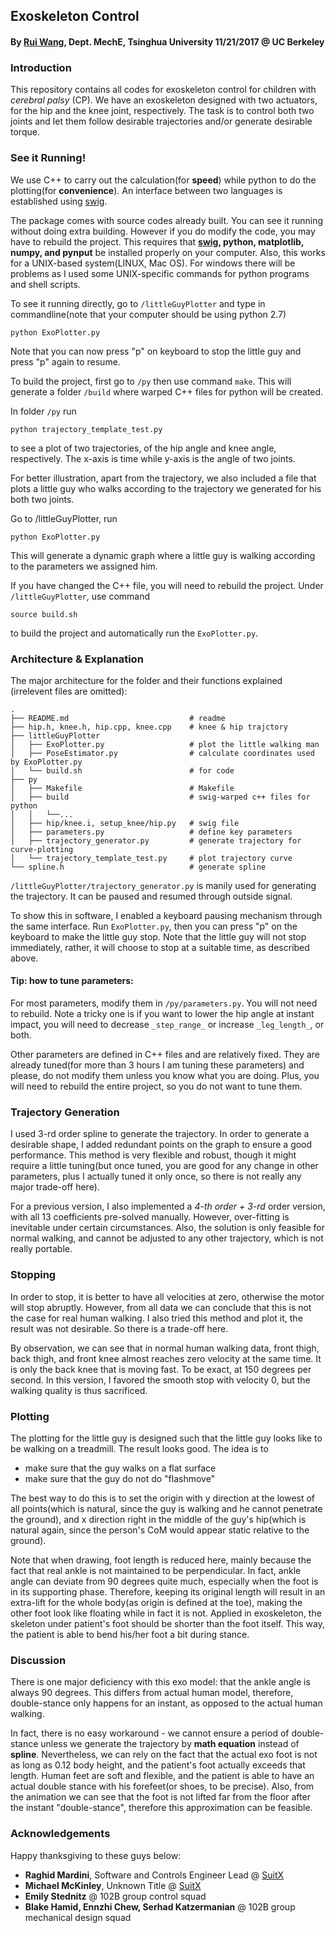 ## Exoskeleton Control
#### By [Rui Wang](http://www.aray.pub), Dept. MechE, Tsinghua University 11/21/2017 @ UC Berkeley
### Introduction
This repository contains all codes for exoskeleton control for children with *cerebral palsy* (CP). We have an exoskeleton designed with two actuators, for the hip and the knee joint, respectively. The task is to control both two joints and let them follow desirable trajectories and/or generate desirable torque.

### See it Running!
We use C++ to carry out the calculation(for **speed**) while python to do the plotting(for **convenience**). An interface between two languages is established using [swig](www.swig.org).

The package comes with source codes already built. You can see it running without doing extra building. However if you do modify the code, you may have to rebuild the project. This requires that **[swig](www.swig.org), python, matplotlib, numpy, and pynput** be installed properly on your computer. Also, this works for a UNIX-based system(LINUX, Mac OS). For windows there will be problems as I used some UNIX-specific commands for python programs and shell scripts.

To see it running directly, go to ```/littleGuyPlotter``` and type in commandline(note that your computer should be using python 2.7)

	python ExoPlotter.py
	
Note that you can now press "p" on keyboard to stop the little guy and press "p" again to resume.

To build the project, first go to ```/py``` then use command ```make```. This will generate a folder ```/build``` where warped C++ files for python will be created.

In folder ```/py``` run

```
python trajectory_template_test.py
```
to see a plot of two trajectories, of the hip angle and knee angle, respectively. The x-axis is time while y-axis is the angle of two joints.

For better illustration, apart from the trajectory, we also included a file that plots a little guy who walks according to the trajectory we generated for his both two joints.

Go to /littleGuyPlotter, run

```
python ExoPlotter.py
```
This will generate a dynamic graph where a little guy is walking according to the parameters we assigned him.

If you have changed the C++ file, you will need to rebuild the project. Under ```/littleGuyPlotter```, use command

	source build.sh
to build the project and automatically run the ```ExoPlotter.py```.

### Architecture & Explanation
The major architecture for the folder and their functions explained (irrelevent files are omitted):

```
.
├── README.md                           # readme
├── hip.h, knee.h, hip.cpp, knee.cpp    # knee & hip trajctory
├── littleGuyPlotter
│   ├── ExoPlotter.py                   # plot the little walking man
│   ├── PoseEstimator.py                # calculate coordinates used by ExoPlotter.py
│   └── build.sh                        # for code
├── py
│   ├── Makefile                        # Makefile
│   ├── build                           # swig-warped c++ files for python
│   │   └──...
│   ├── hip/knee.i, setup_knee/hip.py   # swig file
│   ├── parameters.py                   # define key parameters
│   ├── trajectory_generator.py         # generate trajectory for curve-plotting
│   └── trajectory_template_test.py     # plot trajectory curve
└── spline.h                            # generate spline
```

```/littleGuyPlotter/trajectory_generator.py``` is manily used for generating the trajectory. It can be paused and resumed through outside signal.

To show this in software, I enabled a keyboard pausing mechanism through the same interface. Run ```ExoPlotter.py```, then you can press "p" on the keyboard to make the little guy stop. Note that the little guy will not stop immediately, rather, it will choose to stop at a suitable time, as described above.

#### Tip: how to tune parameters:
For most parameters, modify them in ```/py/parameters.py```. You will not need to rebuild. Note a tricky one is if you want to lower the hip angle at instant impact, you will need to decrease ```_step_range_``` or increase ```_leg_length_```, or both.

Other parameters are defined in C++ files and are relatively fixed. They are already tuned(for more than 3 hours I am tuning these parameters) and please, do not modify them unless you know what you are doing. Plus, you will need to rebuild the entire project, so you do not want to tune them.

### Trajectory Generation
I used 3-rd order spline to generate the trajectory. In order to generate a desirable shape, I added redundant points on the graph to ensure a good performance. This method is very flexible and robust, though it might require a little tuning(but once tuned, you are good for any change in other parameters, plus I actually tuned it only once, so there is not really any major trade-off here).

For a previous version, I also implemented a _4-th order + 3-rd_ order version, with all 13 coefficients pre-solved manually. However, over-fitting is inevitable under certain circumstances. Also, the solution is only feasible for normal walking, and cannot be adjusted to any other trajectory, which is not really portable.

### Stopping
In order to stop, it is better to have all velocities at zero, otherwise the motor will stop abruptly. However, from all data we can conclude that this is not the case for real human walking. I also tried this method and plot it, the result was not desirable. So there is a trade-off here.

By observation, we can see that in normal human walking data, front thigh, back thigh, and front knee almost reaches zero velocity at the same time. It is only the back knee that is moving fast. To be exact, at 150 degrees per second. In this version, I favored the smooth stop with velocity 0, but the walking quality is thus sacrificed.

### Plotting
The plotting for the little guy is designed such that the little guy looks like to be walking on a treadmill. The result looks good. The idea is to

* make sure that the guy walks on a flat surface
* make sure that the guy do not do "flashmove"

The best way to do this is to set the origin with y direction at the lowest of all points(which is natural, since the guy is walking and he cannot penetrate the ground), and x direction right in the middle of the guy's hip(which is natural again, since the person's CoM would appear static relative to the ground).

Note that when drawing, foot length is reduced here, mainly because the fact that real ankle is not maintained to be perpendicular. In fact, ankle angle can deviate from 90 degrees quite much, especially when the foot is in its supporting phase. Therefore, keeping its original length will result in an extra-lift for the whole body(as origin is defined at the toe), making the other foot look like floating while in fact it is not. Applied in exoskeleton, the skeleton under patient's foot should be shorter than the foot itself. This way, the patient is able to bend his/her foot a bit during stance.

### Discussion
There is one major deficiency with this exo model: that the ankle angle is always 90 degrees. This differs from actual human model, therefore, double-stance only happens for an instant, as opposed to the actual human walking. 

In fact, there is no easy workaround - we cannot ensure a period of double-stance unless we generate the trajectory by **math equation** instead of **spline**. Nevertheless, we can rely on the fact that the actual exo foot is not as long as 0.12 body height, and the patient's foot actually exceeds that length. Human feet are soft and flexible, and the patient is able to have an actual double stance with his forefeet(or shoes, to be precise). Also, from the animation we can see that the foot is not lifted far from the floor after the instant "double-stance", therefore this approximation can be feasible.

### Acknowledgements
Happy thanksgiving to these guys below:

* **Raghid Mardini**, Software and Controls Engineer Lead @ [SuitX](http://www.suitx.com)
* **Michael McKinley**, Unknown Title @ [SuitX](http://www.suitx.com)
* **Emily Stednitz** @ 102B group control squad
* **Blake Hamid, Ennzhi Chew, Serhad Katzermanian** @ 102B group mechanical design squad